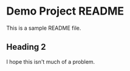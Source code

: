 # Demo Project README

This is a sample README file.

## Heading 2

I hope this isn't much of a problem.